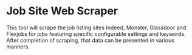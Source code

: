 # Job Site Web Scraper
This tool will scrape the job listing sites Indeed, Monster, Glassdoor and Flexjobs for jobs featuring specific configurable settings and keywords. After completion of scraping, that data can be presented in various manners.
